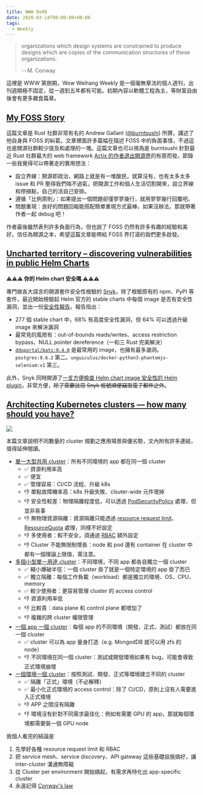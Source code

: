 ```yaml
---
title: WWW 0x08
date: 2020-03-14T00:00:00+08:00
tags:
  - Weekly
---
```


> organizations which design systems are constrained to produce designs which are copies of the communication structures of these organizations.
>
> -- M. Conway

這裡是 WWW 第捌期，Wow Weihang Weekly 是一個毫無章法的個人週刊，出刊週期極不固定，從一週到五年都有可能。初期內容以軟體工程為主，等財富自由後會有更多雜食篇章。

## [My FOSS Story](https://blog.burntsushi.net/foss/#other-thoughts-on-entitlement)

這篇文章是 Rust 社群非常有名的 Andrew Gallant ([@burntsushi](https://github.com/burntsushi)) 所撰，講述了他自身與 FOSS 的糾葛。文章裡面許多篇幅在描述 FOSS 中的負面事情，不過這也是開源社群較少提及和處理的一塊。這篇文章也可以視為是 burntsushi 針對最近 Rust 社群最大的 web framework [Actix 的作者退出開源界](https://github.com/actix/actix-web/issues/1289)的有感而發。節錄一些我覺得可以帶著走的實用想法：

- 設立界線：開源即政治，網路上就是有一堆酸民，就算沒有，也有太多太多 issue 和 PR 壓得我們喘不過氣，把開源工作和個人生活切割開來，設立界線和停損點，自己的活自己安排。
- 遵循「比例原則」：如果提出一個問題卻僅寥寥幾行，就用寥寥幾行回覆吧。
- 問題重現：良好的問題回報能搭配簡單重現方式最棒，如果沒辦法，那就帶著作者一起 debug 吧！

作者最後雖然表列許多負面行為，但也說了 FOSS 仍然有許多有趣的經驗和美好。信任為開源之本，希望這篇文章能帶給 FOSS 界打滾的我們更多啟發。

## [Uncharted territory – discovering vulnerabilities in public Helm Charts](https://snyk.io/blog/uncharted-territory-discovering-vulnerabilities-in-public-helm-charts/)

**⚠️⚠️⚠️ 你的 Helm chart 安全嗎 ⚠️⚠️⚠️**

專門做各大語言的開源套件安全性檢驗的 [Snyk](https://snyk.io)，除了檢驗原有的 npm、PyPI 等套件，最近開始檢驗起 Helm 官方的 stable charts 中每個 image 是否有安全性漏洞，並出一份[安全性報告](https://snyk.io/wp-content/uploads/helm-report.pdf)。報告指出：

- 277 個 stable chart 中，68% 有高度安全性漏洞，但 64% 可以透過升級 image 來解決漏洞
- 最常見的風險有：out-of-bounds reads/writes、access restriction bypass、NULL pointer dereference（一和三 Rust 完美解決）
- [`dduportal/bats:0.4.0`](https://hub.docker.com/r/dduportal/bats) 是最常用的 image，也擁有最多漏洞。`postgres:9.6.2` 第二。`unguiculus/docker-python3-phantomjs-selenium:v1` 第三。

此外，Snyk 同時開源了[一支方便檢查 Helm chart image 安全性的 Helm plugin](https://github.com/snyk-labs/helm-snyk)，非常方便，~~除了需要註冊 Snyk 帳號順便竊取電子郵件之外~~。

## [Architecting Kubernetes clusters — how many should you have?](https://learnk8s.io/how-many-clusters)

![](https://learnk8s.io/a/6f3a82b403f001b6862a27ee3e41879b.svg)

本篇文章說明不同數量的 cluster 規劃之應用場景與優劣勢，文內附有許多連結，值得延伸閱讀。

- [單一大型共用 cluster](https://learnk8s.io/how-many-clusters#1-one-large-shared-cluster)：所有不同環境的 app 都在同一個 cluster
  - ✅ 資源利用率高
  - ✅ 便宜
  - ✅ 管理容易：CI/CD 流程、升級 k8s
  - 👎 單點故障機率高：k8s 升級失敗、clsuter-wide 元件壞掉
  - 👎 安全性較差：物理隔離程度低，可以透過 [PodSecurityPolicy](https://kubernetes.io/docs/concepts/policy/pod-security-policy/) 處理，但並非易事
  - 👎 無物理資源隔離：資源隔離只能透過 [resource request limit](https://kubernetes.io/docs/concepts/configuration/manage-compute-resources-container/)、[ResourceQuota](https://kubernetes.io/docs/concepts/policy/resource-quotas/) 處理，同樣不好設定
  - 👎 多使用者：較不安全，須通過 [RBAC](https://kubernetes.io/docs/reference/access-authn-authz/rbac/) 額外設定
  - 👎 Cluster 不能無限制增長：node 和 pod 還有 container 在 cluster 中都有一個理論上限值，需注意。
- [多個小型單一用途 cluster](https://learnk8s.io/how-many-clusters#2-many-small-single-use-clusters)：不同環境，不同 app 都各自獨立一個 cluster
  - ✅ 縮小爆破半徑：一個 cluster 掛了就是一個特定環境的 app 掛了而已
  - ✅ 獨立隔離：每個工作負載（workload）都是獨立的環境、OS、CPU、memory
  - ✅ 較少使用者：更容易管理 cluster 的 access control
  - 👎 資源利用率低
  - 👎 比較貴：data plane 和 control plane 都增加了
  - 👎 複雜的跨 cluster 權限管理
- [一個 app 一個 cluster](https://learnk8s.io/how-many-clusters#3-cluster-per-application)：每個 app 的不同環境（開發、正式、測試）都放在同一個 cluster
  - ✅ cluster 可以為 app 量身打造（e.g. MongodDB 就可以用 zfs 的 node）
  - 👎 不同環境在同一個 cluster：測試或開發環境如果有 bug，可能會導致正式環境崩壞
- [一個環境一個 cluster](https://learnk8s.io/how-many-clusters#4-cluster-per-environment)：按照測試、開發、正式等環境建立不同的 cluster
  - ✅ 隔離「正式」環境（不必解釋）
  - ✅ 最小化正式環境的 access control：除了 CI/CD，原則上沒有人需要進入正式環境
  - 👎 APP 之間沒有隔離
  - 👎 環境沒有針對不同需求最佳化：例如有需要 GPU 的 app，那就每個環境都需要裝一個 GPU node

我個人看完的結論是

1. 先學好各種 resource request limit 和 RBAC
2. 把 service mesh、service discovery、API gateway 這些基礎設施搞好，讓 inter-cluster 溝通無障礙
3. 從 Cluster per environment 開始搞起，有需求再特化出 app-specific cluster
4. 永遠記得 [Conway's law](https://en.wikipedia.org/wiki/Conway%27s_law)
